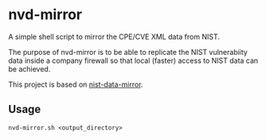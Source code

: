 # nvd-mirror

A simple shell script to mirror the CPE/CVE XML data from NIST.

The purpose of nvd-mirror is to be able to replicate the NIST vulnerabiity 
data inside a company firewall so that local (faster) access to NIST data 
can be achieved.

This project is based on [nist-data-mirror](https://github.com/stevespringett/nist-data-mirror).


## Usage

    nvd-mirror.sh <output_directory>
